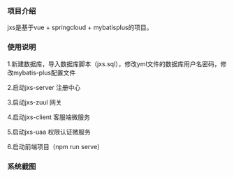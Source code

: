 ### 项目介绍

   jxs是基于vue + springcloud + mybatisplus的项目。

### 使用说明


1.新建数据库，导入数据库脚本（jxs.sql），修改yml文件的数据库用户名密码，修改mybatis-plus配置文件

2.启动jxs-server 注册中心

3.启动jxs-zuul 网关

4.启动jxs-client 客服端微服务

5.启动jxs-uaa 权限认证微服务

6.启动前端项目（npm run serve）

### 系统截图

